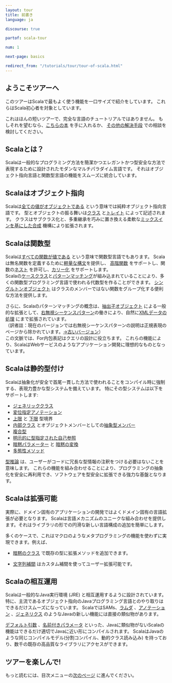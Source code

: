 ```yaml
---
layout: tour
title: 前書き
language: ja

discourse: true

partof: scala-tour

num: 1

next-page: basics

redirect_from: "/tutorials/tour/tour-of-scala.html"
---
```


## ようこそツアーへ
このツアーはScalaで最もよく使う機能を一口サイズで紹介をしています。
これらはScala初心者を対象としています。

これはほんの短いツアーで、完全な言語のチュートリアルではありません。
もしそれを望むなら、[こちらの本](/books.html) を手に入れるか、
[その他の解決手段](/learn.html) での相談を検討してください。

## Scalaとは？
Scalaは一般的なプログラミング方法を簡潔かつエレガントかつ型安全な方法で表現するために設計されたモダンなマルチパラダイム言語です。
それはオブジェクト指向言語と関数型言語の機能をスムーズに統合しています。

## Scalaはオブジェクト指向 ##
Scalaは[全ての値がオブジェクトである](unified-types.html) という意味では純粋オブジェクト指向言語です。
型とオブジェクトの振る舞いは[クラス](classes.html) と[トレイト](traits.html) によって記述されます。
クラスはサブクラス化と、多重継承を巧みに置き換える柔軟な[ミックスインを基にした合成](mixin-class-composition.html) 機構により拡張されます。

## Scalaは関数型 ##
Scalaは[すべての関数が値である](unified-types.html) という意味で関数型言語でもあります。
Scalaは無名関数を定義するために[軽量な構文](basics.html#関数)を提供し、
[高階関数](higher-order-functions.html) をサポートし、関数の[ネスト](nested-functions.html) を許可し、[カリー化](multiple-parameter-lists.html) をサポートします。  
Scalaの[ケースクラス](case-classes.html)と[パターンマッチング](pattern-matching.html)が組み込まれていることにより、多くの関数型プログラミング言語で使われる代数型を作ることができます。
[シングルトンオブジェクト](singleton-objects.html) はクラスのメンバーではない関数をグループ化する便利な方法を提供します。

さらに、Scalaのパターンマッチングの概念は、[抽出子オブジェクト](extractor-objects.html) による一般的な拡張として、[右無視シーケンスパターン](regular-expression-patterns.html)の働きにより、自然に[XMLデータの処理](https://github.com/scala/scala-xml/wiki/XML-Processing) にまで拡張されています。  
（訳者註：現在のバージョンでは右無視シーケンスパターンの説明は正規表現のページから除かれています。[→古いバージョン](https://www.scala-lang.org/old/node/122)）  
この文脈では、For内包表記はクエリの設計に役立ちます。
これらの機能により、ScalaはWebサービスのようなアプリケーション開発に理想的なものとなっています。

## Scalaは静的型付け ##
Scalaは抽象化が安全で首尾一貫した方法で使われることをコンパイル時に強制する、表現力豊かな型システムを備えています。
特にその型システムは以下をサポートします:

* [ジェネリッククラス](generic-classes.html) 
* [変位指定アノテーション](variances.html) 
* [上限](upper-type-bounds.html) と [下限](lower-type-bounds.html) 型境界
* [内部クラス](inner-classes.html) とオブジェクトメンバーとしての[抽象型メンバー](abstract-type-members.html) 
* [複合型](compound-types.html) 
* [明示的に型指定された自己参照](self-types.html) 
* [暗黙パラメーター](implicit-parameters.html) と [暗黙の変換](implicit-conversions.html) 
* [多態性メソッド](polymorphic-methods.html) 

[型推論](type-inference.html) は、ユーザーがコードに冗長な型情報の注釈をつける必要はないことを意味します。
これらの機能を組み合わせることにより、プログラミングの抽象化を安全に再利用でき、ソフトウェアを型安全に拡張できる強力な基盤となります。

## Scalaは拡張可能 ##

実際に、ドメイン固有のアプリケーションの開発ではよくドメイン固有の言語拡張が必要となります。
Scalaは言語メカニズムのユニークな組み合わせを提供します。それはライブラリの形での円滑な新しい言語構成の追加を簡単にします。

多くのケースで、これはマクロのようなメタプログラミングの機能を使わずに実現できます。例えば、

* [暗黙のクラス](http://docs.scala-lang.org/overviews/core/implicit-classes.html) で既存の型に拡張メソッドを追加できます。

* [文字列補間](/ja/overviews/core/string-interpolation.html) はカスタム補間を使ってユーザー拡張可能です。

## Scalaの相互運用

Scalaは一般的なJava実行環境 (JRE) と相互運用するように設計されています。
特に、主流であるオブジェクト指向のJavaプログラミング言語とのやり取りはできるだけスムーズになっています。
ScalaではSAMs、[ラムダ](higher-order-functions.html) 、[アノテーション](annotations.html) 、[ジェネリクス](generic-classes.html) のようなJavaの新しい機能には直接の類似物があります。

[デフォルト引数](default-parameter-values.html) 、[名前付きパラメータ](named-arguments.html)
といった、Javaに類似物がないScalaの機能はできるだけ適切でJavaに近い形にコンパイルされます。
ScalaはJavaのような同じコンパイルモデル(分割コンパイル、動的クラス読み込み) を持っており、数千の既存の高品質なライブラリにアクセスができます。

## ツアーを楽しんで!

もっと読むには、目次メニューの[次のページ](basics.html) に進んでください。

